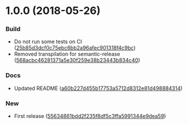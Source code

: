 <a name="1.0.0"></a>
# 1.0.0 (2018-05-26)


### Build

* Do not run some tests on CI ([25b85d3dcf0c75ebc6bb2a96afec901318f4c9bc](https://github.com/unlight/git-last-changed-files/commit/25b85d3dcf0c75ebc6bb2a96afec901318f4c9bc))
* Removed transpilation for semantic-release ([568acbc46281371a5e30f259e38b23443b834c40](https://github.com/unlight/git-last-changed-files/commit/568acbc46281371a5e30f259e38b23443b834c40))

### Docs

* Updated README ([a60b227d455b17753a5712d8312e81d498884314](https://github.com/unlight/git-last-changed-files/commit/a60b227d455b17753a5712d8312e81d498884314))

### New

* First release ([55634861bdd2f235f8df5c3ffa5991344e9dea59](https://github.com/unlight/git-last-changed-files/commit/55634861bdd2f235f8df5c3ffa5991344e9dea59))
